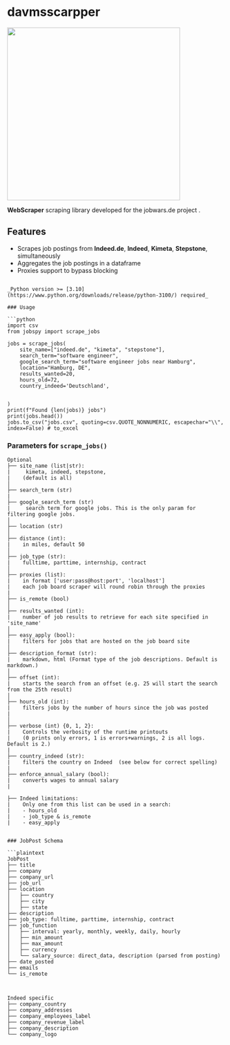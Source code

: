 # davmsscarpper

<img src="https://www.jobwars.de/logo.svg" width="400">

**WebScraper** scraping library developed for the jobwars.de project .


## Features

- Scrapes job postings from **Indeed.de**, **Indeed**, **Kimeta**, **Stepstone**,  simultaneously
- Aggregates the job postings in a dataframe
- Proxies support to bypass blocking



```

_Python version >= [3.10](https://www.python.org/downloads/release/python-3100/) required_

### Usage

```python
import csv
from jobspy import scrape_jobs

jobs = scrape_jobs(
    site_name=["indeed.de", "kimeta", "stepstone"],
    search_term="software engineer",
    google_search_term="software engineer jobs near Hamburg",
    location="Hamburg, DE",
    results_wanted=20,
    hours_old=72,
    country_indeed='Deutschland',
    
  
)
print(f"Found {len(jobs)} jobs")
print(jobs.head())
jobs.to_csv("jobs.csv", quoting=csv.QUOTE_NONNUMERIC, escapechar="\\", index=False) # to_excel
```

### Parameters for `scrape_jobs()`

```plaintext
Optional
├── site_name (list|str): 
|     kimeta, indeed, stepstone, 
|    (default is all)
│
├── search_term (str)
|
├── google_search_term (str)
|     search term for google jobs. This is the only param for filtering google jobs.
│
├── location (str)
│
├── distance (int): 
|    in miles, default 50
│
├── job_type (str): 
|    fulltime, parttime, internship, contract
│
├── proxies (list): 
|    in format ['user:pass@host:port', 'localhost']
|    each job board scraper will round robin through the proxies
|
├── is_remote (bool)
│
├── results_wanted (int): 
|    number of job results to retrieve for each site specified in 'site_name'
│
├── easy_apply (bool): 
|    filters for jobs that are hosted on the job board site
│
├── description_format (str): 
|    markdown, html (Format type of the job descriptions. Default is markdown.)
│
├── offset (int): 
|    starts the search from an offset (e.g. 25 will start the search from the 25th result)
│
├── hours_old (int): 
|    filters jobs by the number of hours since the job was posted 
|    
│
├── verbose (int) {0, 1, 2}: 
|    Controls the verbosity of the runtime printouts 
|    (0 prints only errors, 1 is errors+warnings, 2 is all logs. Default is 2.)
|
├── country_indeed (str): 
|    filters the country on Indeed  (see below for correct spelling)
|
├── enforce_annual_salary (bool): 
|    converts wages to annual salary
|

```

```
├── Indeed limitations:
|    Only one from this list can be used in a search:
|    - hours_old
|    - job_type & is_remote
|    - easy_apply


### JobPost Schema

```plaintext
JobPost
├── title
├── company
├── company_url
├── job_url
├── location
│   ├── country
│   ├── city
│   ├── state
├── description
├── job_type: fulltime, parttime, internship, contract
├── job_function
│   ├── interval: yearly, monthly, weekly, daily, hourly
│   ├── min_amount
│   ├── max_amount
│   ├── currency
│   └── salary_source: direct_data, description (parsed from posting)
├── date_posted
├── emails
└── is_remote



Indeed specific
├── company_country
├── company_addresses
├── company_employees_label
├── company_revenue_label
├── company_description
└── company_logo

